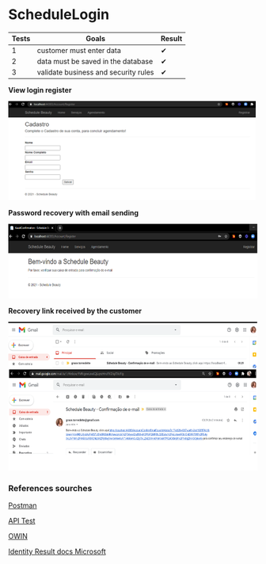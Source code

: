 # ScheduleLogin



| Tests      |Goals                                       | Result |
|------------|--------------------------------------------|--------|
|     1      |customer must enter data                    |   ✔   |
|     2      |data must be saved in the database          |   ✔   |
|     3      |validate business and security rules        |   ✔   |


**View login register**

<img src="/img/login.png" width="500" height="200">

**Password recovery with email sending**

<img src="/img/emailrecovery.png" width="550" height="150">

**Recovery link received by the customer**

<img src="/img/proofSendEmail.png" width="600" height="300">


### References sourches

[Postman](https://www.youtube.com/watch?v=cR_FqveTewo)

[API Test](https://reqres.in)

[OWIN](http://owin.org/)

[Identity Result docs Microsoft](https://docs.microsoft.com/en-us/dotnet/api/microsoft.aspnetcore.identity.identityresult?view=aspnetcore-5.0)
